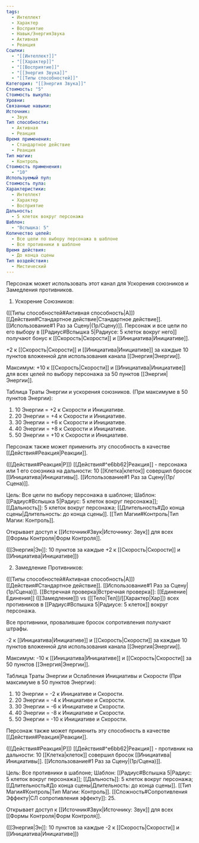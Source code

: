 ```yaml
---
tags:
  - Интеллект
  - Характер
  - Восприятие
  - Навык/ЭнергияЗвука
  - Активная
  - Реакция
Ссылки:
  - "[[Интеллект]]"
  - "[[Характер]]"
  - "[[Восприятие]]"
  - "[[Энергия Звука]]"
  - "[[Типы способностей]]"
Категория: "[[Энергия Звука]]"
Стоимость: "5"
Стоимость выкупа: 
Уровни: 
Связанные навыки: 
Источник:
  - Звук
Тип способности:
  - Активная
  - Реакция
Время применения:
  - Стандартное действие
  - Реакция
Тип магии:
  - Контроль
Стоимость применения:
  - "10"
Используемый пул: 
Стоимость пула: 
Характеристики:
  - Интеллект
  - Характер
  - Восприятие
Дальность:
  - 5 клеток вокруг персонажа
Шаблон:
  - "Вспышка: 5"
Количество целей:
  - Все цели по выбору персонажа в шаблоне
  - Все противники в шаблоне
Время действия:
  - До конца сцены
Тип воздействия:
  - Мистический
---
```

Персонаж может использовать этот канал для Ускорения союзников и Замедления противников. 

1. Ускорение Союзников:

([[Типы способностей#Активная способность|А]]) [[Действия#Стандартное действие|Стандартное действие]]. [[Использование#1 Раз за Сцену|(1р/Сцену)]]. Персонаж и все цели по его выбору в [[Радиус#Вспышка 5|Радиусе: 5 клеток вокруг него]] получают бонус к [[Скорость|Cкорости]] и [[Инициатива|Инициативе]].

+2 к [[Скорость|Cкорости]] и [[Инициатива|Инициативе]] за каждые 10 пунктов вложенной для использования канала [[Энергия|Энергии]]. 
 
Максимум: +10 к [[Скорость|Cкорости]] и [[Инициатива|Инициативе]] для всех целей по выбору персонажа за 50 пунктов [[Энергия|Энергии]].

Таблица Траты Энергии и ускорения союзников.
(При максимуме в 50 пунктов Энергии):

1. 10 Энергии = +2 к Скорости и Инициативе.
2. 20 Энергии = +4 к Скорости и Инициативе.
3. 30 Энергии = +6 к Скорости и Инициативе.
4. 40 Энергии = +8 к Скорости и Инициативе.
5. 50 Энергии = +10 к Скорости и Инициативе.

Персонаж также может применить эту способность в качестве [[Действия#Реакция|Реакции]].

([[Действия#Реакция|Р]]) [[Действия#^e6bb62|Реакция]] - персонажа или 1 его союзника на дальности: 10 [[Клетка|клеток]] совершил бросок [[Инициатива|Инициативы]]. [[Использование#1 Раз за Сцену|(1р/Сцена)]]. 

Цель: Все цели по выбору персонажа в шаблоне; Шаблон: [[Радиус#Вспышка 5|Радиус: 5 клеток вокруг персонажа]]; [[Дальность]]: 5 клеток вокруг персонажа; [[Длительность#До конца сцены|Длительность: до конца сцены]]. [[Тип Магии#Контроль|Тип Магии: Контроль]].

Открывает доступ к [[Источник#Звук|Источнику: Звук]] для всех [[Формы Контроля|Форм Контроля]]. 

([[Энергия|Эн]]: 10 пунктов за каждые +2 к [[Скорость|Cкорости]] и [[Инициатива|Инициативе]])

2. Замедление Противников:

([[Типы способностей#Активная способность|А]]) [[Действия#Стандартное действие]]. [[Использование#1 Раз за Сцену|(1р/Сцена)]]. [[Встречная проверка|Встречная проверка]]: [[Единение|Единения]] ([[Замедление]]) vs ([[Тело|Тел]]/[[Характер|Хар]]) всех противников в [[Радиус#Вспышка 5|Радиусе: 5 клеток]] вокруг персонажа. 

Все противники, провалившие бросок сопротивления получают штрафы. 

-2 к [[Инициатива|Инициативе]] и [[Скорость|Скорости]] за каждые 10 пунктов вложенной для использования канала [[Энергия|Энергии]].

Максимум: -10 к [[Инициатива|Инициативе]] и [[Скорость|Скорости]] за 50 пунктов [[Энергия|Энергии]]. 

Таблица Траты Энергии и Ослабления Инициативы и Скорости
(При максимуме в 50 пунктов Энергии):

1. 10 Энергии = -2 к Инициативе и Скорости.
2. 20 Энергии = -4 к Инициативе и Скорости.
3. 30 Энергии = -6 к Инициативе и Скорости.
4. 40 Энергии = -8 к Инициативе и Скорости. 
5. 50 Энергии = -10 к Инициативе и Скорости.

Персонаж также может применить эту способность в качестве [[Действия#Реакция|Реакции]].

([[Действия#Реакция|Р]]) [[Действия#^e6bb62|Реакция]] - противник на дальности: 10 [[Клетка|клеток]] совершил бросок [[Инициатива|Инициативы]]. [[Использование#1 Раз за Сцену|(1р/Сцена)]]. 

Цель: Все противники в шаблоне; Шаблон: [[Радиус#Вспышка 5|Радиус: 5 клеток вокруг персонажа]]; [[Дальность]]: 5 клеток вокруг персонажа; [[Длительность#До конца сцены|Длительность: до конца сцены]]. [[Тип Магии#Контроль|Тип Магии: Контроль]]. [[Сложность#Cопротивления Эффекту|СЛ сопротивления эффекту]]: 25. 

Открывает доступ к [[Источник#Звук|Источнику: Звук]] для всех [[Формы Контроля|Форм Контроля]]. 

([[Энергия|Эн]]: 10 пунктов за каждые -2 к [[Скорость|Скорости]] и [[Инициатива|Инициативе]])
